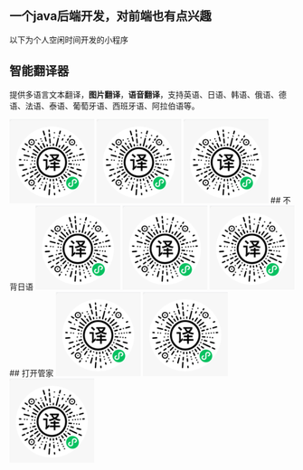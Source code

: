 ## 一个java后端开发，对前端也有点兴趣
以下为个人空闲时间开发的小程序

## 智能翻译器
提供多语言文本翻译，**图片翻译**，**语音翻译**，支持英语、日语、韩语、俄语、德语、法语、泰语、葡萄牙语、西班牙语、阿拉伯语等。

<img src="./翻译.png" width="150px">
<img src="./翻译.png" width="150px">
<img src="./翻译.png" width="150px">
## 不背日语
<img src="./翻译.png" width="150px">
<img src="./翻译.png" width="150px">
<img src="./翻译.png" width="150px">
## 打开管家
<img src="./翻译.png" width="150px">
<img src="./翻译.png" width="150px">
<img src="./翻译.png" width="150px">

